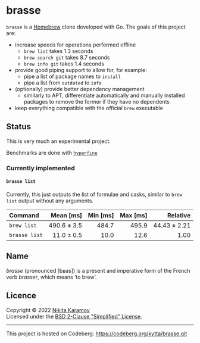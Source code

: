 # brasse

`brasse` is a [Homebrew] clone developed with Go. The goals of this project are:

- increase speeds for operations performed offline
  - `brew list` takes 1.3 seconds
  - `brew search git` takes 8.7 seconds
  - `brew info git` takes 1.4 seconds
- provide good piping support to allow for, for example:
  - pipe a list of package names to `install`
  - pipe a list from `outdated` to `info`
- (optionally) provide better dependency management
  - similarly to APT, differentiate automatically and manually installed
    packages to remove the former if they have no dependents
- keep everything compatible with the official `brew` executable

## Status

This is very much an experimental project.

Benchmarks are done with [`hyperfine`][hyperfine]

### Currently implemented

#### `brasse list`

Currently, this just outputs the list of formulae and casks, similar to `brew list` output without any arguments.

| Command       |   Mean [ms] | Min [ms] | Max [ms] |     Relative |
| :------------ | ----------: | -------: | -------: | -----------: |
| `brew list`   | 490.6 ± 3.5 |    484.7 |    495.9 | 44.43 ± 2.21 |
| `brasse list` |  11.0 ± 0.5 |     10.0 |     12.6 |         1.00 |

## Name

_brasse_ (pronounced \[bʁas\]) is a present and imperative form of the French
verb _brasser_, which means ‘to brew’.

## Licence

Copyright © 2022 [Nikita Karamov]\
Licensed under the [BSD 2-Clause "Simplified" License].

---

This project is hosted on Codeberg: <https://codeberg.org/kytta/brasse.git>

[bsd 2-clause "simplified" license]: https://spdx.org/licenses/BSD-2-Clause.html
[homebrew]: https://brew.sh/
[hyperfine]: https://github.com/sharkdp/hyperfine
[nikita karamov]: https://www.kytta.dev/
